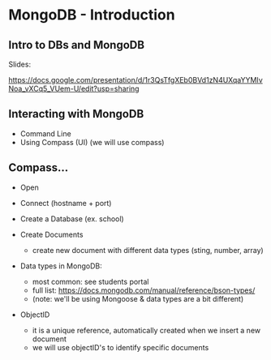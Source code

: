 
# MongoDB - Introduction

<!-- Status: complete -->


## Intro to DBs and MongoDB


Slides: 

https://docs.google.com/presentation/d/1r3QsTfgXEb0BVd1zN4UXqaYYMIvNoa_vXCq5_VUem-U/edit?usp=sharing




## Interacting with MongoDB
- Command Line
- Using Compass (UI) (we will use compass)



## Compass...

- Open


- Connect (hostname + port)


- Create a Database (ex. school)


- Create Documents
  - create new document with different data types (sting, number, array)


- Data types in MongoDB:
  - most common: see students portal
  - full list: https://docs.mongodb.com/manual/reference/bson-types/
  - (note: we'll be using Mongoose & data types are a bit different)


- ObjectID
  - it is a unique reference, automatically created when we insert a new document
  - we will use objectID's to identify specific documents


